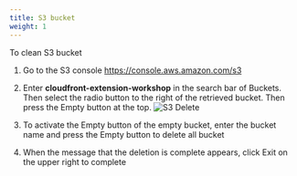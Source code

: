```yaml
---
title: S3 bucket 
weight: 1
---
```


To clean S3 bucket
1. Go to the S3 console https://console.aws.amazon.com/s3
2. Enter **cloudfront-extension-workshop** in the search bar of Buckets. Then select the radio button to the right of the retrieved bucket. Then press the Empty button at the top.
   ![S3 Delete](/images/delete-s3.png)
    
3. To activate the Empty button of the empty bucket, enter the bucket name and press the Empty button to delete all bucket
4. When the message that the deletion is complete appears, click Exit on the upper right to complete